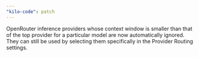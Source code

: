 ```yaml
---
"kilo-code": patch
---
```


OpenRouter inference providers whose context window is smaller than that of the top provider for a particular model are now automatically ignored. They can still be used by selecting them specifically in the Provider Routing settings.
